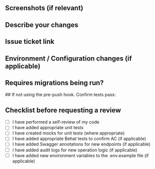 ## Screenshots (if relevant)

## Describe your changes

## Issue ticket link

## Environment / Configuration changes (if applicable)

## Requires migrations being run?

## If not using the pre-push hook. Confirm tests pass:

## Checklist before requesting a review

- [ ] I have performed a self-review of my code
- [ ] I have added appropriate unit tests
- [ ] I have created mocks for unit tests (where appropriate)
- [ ] I have added appropriate Behat tests to confirm AC (if applicable)
- [ ] I have added Swagger annotations for new endpoints (if applicable)
- [ ] I have added audit logs for new operation logic (if applicable)
- [ ] I have added new environment variables to the .env.example file (if applicable)
